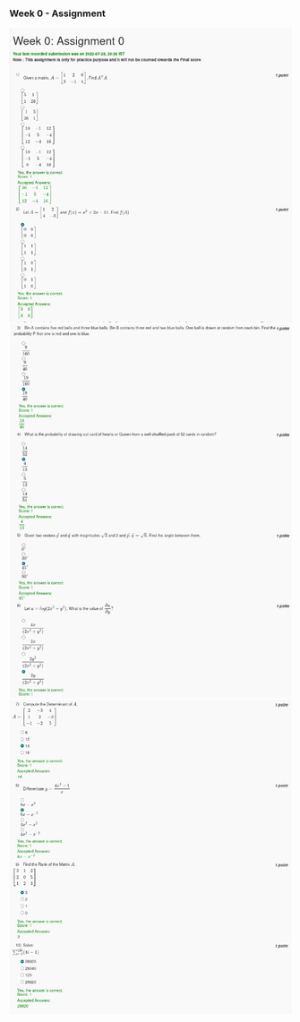 ### Week 0 - Assignment

![](/week0/assignment0/ss1.png)
![](/week0/assignment0/ss2.png)
![](/week0/assignment0/ss3.png)
